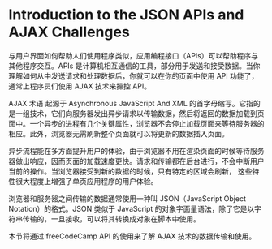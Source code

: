 # Introduction to the JSON APIs and AJAX Challenges #

与用户界面如何帮助人们使用程序类似，应用编程接口（APIs）可以帮助程序与其他程序交互。APIs 是计算机相互通信的工具，部分用于发送和接受数据。当你理解如何从中发送请求和处理数据后，你就可以在你的页面中使用 API 功能了，通常上程序员们使用 AJAX 技术来操控 API。

AJAX 术语 起源于 Asynchronous JavaScript And XML 的首字母缩写。它指的是一组技术，它们向服务器发出异步请求以传输数据，然后将返回的数据加载到页面中。一个异步的进程有几个关键属性，浏览器不会停止加载页面来等待服务器的相应。此外，浏览器无需刷新整个页面就可以将更新的数据插入页面。

异步流程能在多方面提升用户的体验，由于浏览器不用在渲染页面的时候等待服务器做出响应，因而页面的加载速度更快。请求和传输都在后台进行，不会中断用户当前的操作。当浏览器接受到新的数据的时候，只有特定的区域会刷新，
这些特性很大程度上增强了单页应用程序的用户体验。

浏览器和服务器之间传输的数据通常使用一种叫 JSON（JavaScript Object Notation）的格式。JSON 类似于 JavaScript 的对象字面量语法，除了它是以字符串传输的，一旦接收，可以将其转换成对象在脚本中使用。

本节将通过 freeCodeCamp API 的使用来了解 AJAX 技术的数据传输和使用。

